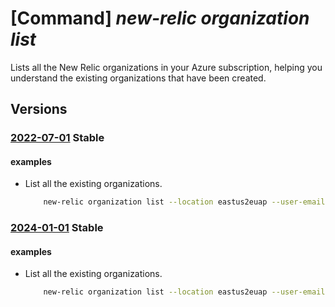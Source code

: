 # [Command] _new-relic organization list_

Lists all the New Relic organizations in your Azure subscription, helping you understand the existing organizations that have been created.

## Versions

### [2022-07-01](/Resources/mgmt-plane/L3N1YnNjcmlwdGlvbnMve30vcHJvdmlkZXJzL25ld3JlbGljLm9ic2VydmFiaWxpdHkvb3JnYW5pemF0aW9ucw==/2022-07-01.xml) **Stable**

<!-- mgmt-plane /subscriptions/{}/providers/newrelic.observability/organizations 2022-07-01 -->

#### examples

- List all the existing organizations.
    ```bash
        new-relic organization list --location eastus2euap --user-email UserEmail@123.com
    ```

### [2024-01-01](/Resources/mgmt-plane/L3N1YnNjcmlwdGlvbnMve30vcHJvdmlkZXJzL25ld3JlbGljLm9ic2VydmFiaWxpdHkvb3JnYW5pemF0aW9ucw==/2024-01-01.xml) **Stable**

<!-- mgmt-plane /subscriptions/{}/providers/newrelic.observability/organizations 2024-01-01 -->

#### examples

- List all the existing organizations.
    ```bash
        new-relic organization list --location eastus2euap --user-email UserEmail@123.com
    ```
